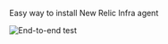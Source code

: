 Easy way to install New Relic Infra agent

![End-to-end test](https://github.com/fryckbos/infra-install/workflows/End-to-end%20test/badge.svg)
